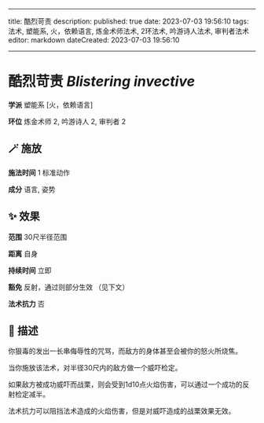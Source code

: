 
---
title: 酷烈苛责
description: 
published: true
date: 2023-07-03 19:56:10
tags: 法术, 塑能系, 火，依赖语言, 炼金术师法术, 2环法术, 吟游诗人法术, 审判者法术
editor: markdown
dateCreated: 2023-07-03 19:56:10

---

# **酷烈苛责** *Blistering invective*

**学派** 塑能系 \[火，依赖语言\] 

**环位** 炼金术师 2, 吟游诗人 2, 审判者 2

## 🪄 施放

**施法时间** 1 标准动作

**成分** 语言, 姿势

## ✨ 效果  

**范围** 30尺半径范围

**距离** 自身  

**持续时间** 立即 

**豁免** 反射，通过则部分生效 （见下文）

**法术抗力** 否

## 📖 描述

你狠毒的发出一长串侮辱性的咒骂，而敌方的身体甚至会被你的怒火所烧焦。

当你施放该法术，对半径30尺内的敌方做一个威吓检定。

如果敌方被成功威吓而战栗，则会受到1d10点火焰伤害，可以通过一个成功的反射检定减半。

法术抗力可以阻挡法术造成的火焰伤害，但是对威吓造成的战栗效果无效。
    